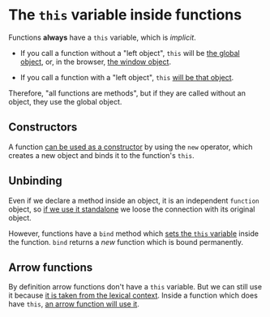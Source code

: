 
The ``this`` variable inside functions
======================================

Functions **always** have a ``this`` variable, which is *implicit*.

* If you call a function without a "left object", ``this`` will be 
  [the global object](https://github.com/full-stack-bcn/samples/blob/master/javascript/functions/this/this-no-left-object.js), 
  or, in the browser, 
  [the window object](https://github.com/full-stack-bcn/samples/blob/master/javascript/functions/this/this-no-left-object-browser.html).

* If you call a function with a "left object", ``this`` 
  [will be that object](https://github.com/full-stack-bcn/samples/blob/master/javascript/functions/this/this-left-object.js).

Therefore, "all functions are methods", but if they are called without an object, they use the global object.


Constructors
------------

A function 
[can be used as a constructor](https://github.com/full-stack-bcn/samples/blob/master/javascript/functions/this/function-constructor.js)
by using the ``new`` operator, which creates a new object and binds it to the function's ``this``.


Unbinding
---------

Even if we declare a method inside an object, it is an independent ``function`` object, so
[if we use it standalone](https://github.com/full-stack-bcn/samples/blob/master/javascript/functions/this/method-unbind.js) 
we loose the connection with its original object.

However, functions have a ``bind`` method which 
[sets the ``this`` variable](https://github.com/full-stack-bcn/samples/blob/master/javascript/functions/this/function-bind.js) 
inside the function. ``bind`` returns a *new* function which is bound permanently.


Arrow functions
---------------

By definition arrow functions don't have a ``this`` variable. But we can still use it because
[it is taken from the lexical context](https://github.com/full-stack-bcn/samples/blob/master/javascript/functions/this/arrow-this-from-lexical-scope.js). 
Inside a function which does have ``this``, 
[an arrow function will use it](https://github.com/full-stack-bcn/samples/blob/master/javascript/functions/this/arrow-this-from-method.js).
